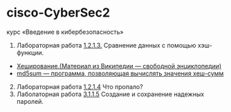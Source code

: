 # cisco-CyberSec2
курс «Введение в кибербезопасность»
1. Лабораторная работа [1.2.1.3.](https://github.com/splaa/cisco-CyberSec2/blob/master/1.2.1.3%20Lab%20-%20Compare%20Data%20with%20a%20Hash.pdf)  Сравнение данных с помощью хэш-функции.
- [Хеширование.(Материал из Википедии — свободной энциклопедии)](https://ru.wikipedia.org/wiki/%D0%A5%D0%B5%D1%88%D0%B8%D1%80%D0%BE%D0%B2%D0%B0%D0%BD%D0%B8%D0%B5)
- [md5sum — программа, позволяющая вычислять значения хеш-сумм](https://ru.wikipedia.org/wiki/Md5sum)

2. Лабораторная работа [1.2.1.4](https://github.com/splaa/cisco-CyberSec2/blob/master/1.2.2.4%20Lab%20-%20What%20was%20Taken.pdf) Что пропало?
3. Лаболаторная работа [3.1.1.5](https://github.com/splaa/cisco-CyberSec2/blob/master/3.1.1.5%20Lab%20-%20Create%20and%20Store%20Strong%20Passwords.pdf) Создание и сохранение надежных паролей.

